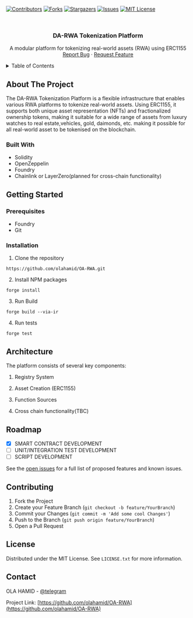 <!-- PROJECT SHIELDS -->

[![Contributors][contributors-shield]][contributors-url]
[![Forks][forks-shield]][forks-url]
[![Stargazers][stars-shield]][stars-url]
[![Issues][issues-shield]][issues-url]
[![MIT License][license-shield]][license-url]

<!-- PROJECT LOGO -->
<br />
<div align="center">
  <h3 align="center">DA-RWA Tokenization Platform</h3>

  <p align="center">
    A modular platform for tokenizing real-world assets (RWA) using ERC1155
    <br />
    <a href="https://github.com/olahamid/OA-RWA/issues/new/choose">Report Bug</a>
    ·
    <a href="https://github.com/olahamid/OA-RWA/issues/new/choose">Request Feature</a>
  </p>
</div>

<!-- TABLE OF CONTENTS -->
<details>
  <summary>Table of Contents</summary>
  <ol>
    <li>
      <a href="#about-the-project">About The Project</a>
      <ul>
        <li><a href="#built-with">Built With</a></li>
      </ul>
    </li>
    <li>
      <a href="#getting-started">Getting Started</a>
      <ul>
        <li><a href="#prerequisites">Prerequisites</a></li>
        <li><a href="#installation">Installation</a></li>
      </ul>
    </li>
    <li><a href="#architecture">Architecture</a></li>
    <li><a href="#roadmap">Roadmap</a></li>
    <li><a href="#contributing">Contributing</a></li>
    <li><a href="#license">License</a></li>
    <li><a href="#contact">Contact</a></li>
  </ol>
</details>

<!-- ABOUT THE PROJECT -->
## About The Project

The DA-RWA Tokenization Platform is a flexible infrastructure that enables various RWA platforms to tokenize real-world assets. Using ERC1155, it supports both unique asset representation (NFTs) and fractionalized ownership tokens, making it suitable for a wide range of assets from luxury watches to real estate,vehicles, gold, daimonds, etc. making it possible for all real-world asset to be tokenised on the blockchain.

### Built With

- Solidity
- OpenZeppelin
- Foundry
- Chainlink or LayerZero(planned for cross-chain functionality)

<!-- GETTING STARTED -->
## Getting Started

### Prerequisites

- Foundry
- Git

### Installation

1. Clone the repository
```shell
https://github.com/olahamid/OA-RWA.git
```

2. Install NPM packages
```shell
forge install
```
3. Run Build
```shell
forge build --via-ir
```
4. Run tests
```shell
forge test
```

## Architecture

The platform consists of several key components:

1. Registry System

2. Asset Creation (ERC1155)

3. Function Sources
  
4. Cross chain functionality(TBC) 

<!-- ROADMAP -->
## Roadmap

- [x] SMART CONTRACT DEVELOPMENT
- [ ] UNIT/INTEGRATION TEST DEVELOPMENT
- [ ] SCRIPT DEVELOPMENT

See the [open issues](https://github.com/olahamid/OA-RWA/issues) for a full list of proposed features and known issues.

<!-- CONTRIBUTING -->
## Contributing

1. Fork the Project
2. Create your Feature Branch (`git checkout -b feature/YourBranch`)
3. Commit your Changes (`git commit -m 'Add some cool Changes'`)
4. Push to the Branch (`git push origin feature/YourBranch`)
5. Open a Pull Request

<!-- LICENSE -->
## License

Distributed under the MIT License. See `LICENSE.txt` for more information.

<!-- CONTACT -->
## Contact

OLA HAMID - [@telegram](https://t.me/Ola_Hamid)

Project Link: [https://github.com/olahamid/OA-RWA](https://github.com/olahamid/OA-RWA)

<!-- MARKDOWN LINKS & IMAGES -->
[contributors-shield]: https://img.shields.io/github/contributors/olahamid/OA-RWA.svg?style=for-the-badge
[contributors-url]: https://github.com/olahamid/OA-RWA/graphs/contributors
[forks-shield]: https://img.shields.io/github/forks/olahamid/OA-RWA.svg?style=for-the-badge
[forks-url]: https://github.com/olahamid/OA-RWA/network/members
[stars-shield]: https://img.shields.io/github/stars/olahamid/OA-RWA.svg?style=for-the-badge
[stars-url]: https://github.com/olahamid/OA-RWA/stargazers
[issues-shield]: https://img.shields.io/github/issues/olahamid/OA-RWA.svg?style=for-the-badge
[issues-url]: https://github.com/olahamid/OA-RWA/issues
[license-shield]: https://img.shields.io/github/license/olahamid/OA-RWA.svg?style=for-the-badge
[license-url]: https://github.com/olahamid/OA-RWA/blob/main/LICENSE